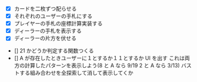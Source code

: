 - [x] カードを二枚ずつ配らせる
- [x] それぞれのユーザーの手札にする
- [x] プレイヤーの手札の座標計算実装する
- [x] ディーラーの手札を表示する
- [x] ディーラーの片方を伏せる
- [] 21 かどうか判定する関数つくる
- [] A が存在したときユーザーに１とするか１１とするか UI を出す
  これは両方の計算したパターンを表示しよう(8 と A なら 9/19 2 と A なら 3/13) バストする組み合わせを全探索して消して表示してくか
